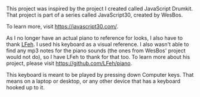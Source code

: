 This project was inspired by the project I created called JavaScript Drumkit. That project is part of a series called JavaScript30, created by WesBos.

To learn more, visit https://javascript30.com/.

As I no longer have an actual piano to reference for looks, I also have to thank <a href="https://github.com/LFeh/">LFeh</a>. I used his keyboard as a visual reference. I also wasn't able to find any mp3 notes for the piano sounds (the ones from WesBos' project would not do), so I have LFeh to thank for that too.
To learn more about his project, please visit https://github.com/LFeh/piano.

This keyboard is meant to be played by pressing down Computer keys. That means on a laptop or desktop, or any other device that has a keyboard hooked up to it.
